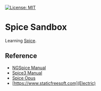 [![License: MIT](https://img.shields.io/badge/License-MIT-yellow.svg)](https://opensource.org/licenses/MIT)

# Spice Sandbox

Learning [Spice](https://en.wikipedia.org/wiki/SPICE).

## Reference

 * [NGSpice Manual](http://ngspice.sourceforge.net/docs/ngspice-manual.pdf)
 * [Spice3 Manual](http://fides.fe.uni-lj.si/spice/download/spice3_manual.pdf)
 * [Spice Opus](http://www.spiceopus.si)
 * [https://www.staticfreesoft.com](Electric)
